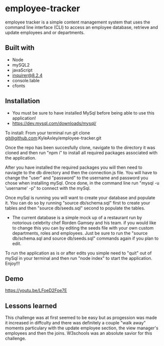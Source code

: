 # employee-tracker
employee tracker is a simple content management system that uses the command line interface (CLI) to access an employee database, retrieve and update employees and or departments. 

## Built with
* Node
* mySQL2 
* javaScript
* inquirer@8.2.4
* console.table
* cfonts


## Installation
* You must be sure to have installed MySql before being able to use this application!
* https://dev.mysql.com/downloads/mysql/

To install: From your terminal run 
git clone git@github.com:KyleAxley/employee-tracker.git

Once the repo has been succesfully clone, navigate to the directory it was cloned and then run "npm i" to install all required packages associated with the application.

After you have installed the required packages you will then need to naviagte to the db directory and then the connection.js file. You will have to change the "user" and "password" to the username and password you chose when installing mySql. Once done, in the command line run "mysql -u 'username' -p" to connect with the mySql.

Once mySql is running you will want to create your database and populate it. You can do so by running "source db/schema.sql" first to create your tables and then "source db/seeds.sql" second to populate the tables. 

* The current database is a simple mock up of a restaurant run by notorious celebrity chef Rorden Gamsey and his team. if you would like to change this you can by editing the seeds file with your own custom departments, roles and employees. Just be sure to run the "source db/schema.sql and source db/seeds.sql" commands again if you plan to edit. 

To run the application as is or after edits you simple need to "quit" out of mySql in your terminal and then run "node index" to start the application. Enjoy!!!

## Demo
https://youtu.be/LFoeD2Foe7E

## Lessons learned
This challenge was at first seemed to be easy but as progession was made it increased in diffculty and there was definitely a couple "walk away" moments particulary with the update employee section, the view manager's employees and then the joins. W3schools was an absolute savior for this challenge. 
